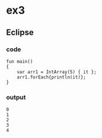 # ex3
## Eclipse
### code
    fun main()
    {
    	var arr1 = IntArray(5) { it };
    	arr1.forEach{println(it)};
    }
### output
    0
    1
    2
    3
    4
